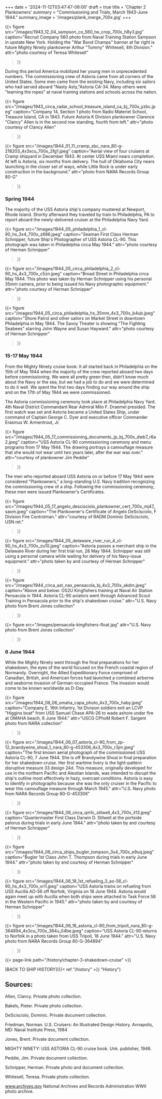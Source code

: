 +++
date = '2024-11-12T03:47:47-06:00'
draft = true
title = 'Chapter 2 Plankowners'
summary = "Commissioning and Trials, March 1943-June 1944."
summary_image = '/images/plank_merge_700x.jpg'
+++

{{< figure src="/images/1943_12_04_sampson_co_560_tw_crop_700x_h8y3.jpg" 
           caption="Recruit Company 560 photo from Naval Training Station Sampson in upstate New York. Holding the \"War Bond Champs\" banner at far right is future Mighty Ninety plankowner Arthur \"Tommy\" Whitesell, 4th Division." 
           attr="photo courtesy of Teresa Whitesell"
>}}

During this period America mobilized her young men in unprecedented numbers. The commissioning crew of Astoria came from all corners of the United States. Some men came from the existing Navy, including six sailors who had served aboard "Nasty Asty,"Astoria CA-34. Many others were "learning the ropes" at naval training stations and schools across the nation.

{{< figure src="/images/1943_circa_radar_school_treasure_island_ca_bj_700x_yzbc.jpeg" 
           caption="Company 14, Section 1 photo from Radio Materiel School, Treasure Island, CA in 1943. Future Astoria K Division plankowner Clarence \"Clancy\" Allen is in the second row standing, fourth from left." 
           attr="photo courtesy of Clancy Allen"
>}}

{{< figure src="/images/1944_01_11_cramp_sbc_nara_80-g-218203_4x3xcu_700x_2fg1.jpeg" 
           caption="Aerial view of four cruisers at Cramp shipyard in December 1943. At center USS Miami nears completion. At left is Astoria, six months from delivery. The hull of Oklahoma City nears launching in the closer set of ways, while Little Rock is under early construction in the background." 
           attr="photo from NARA Records Group 80-G"
>}}

### Spring 1944
The majority of the USS Astoria ship's company mustered at Newport, Rhode Island. Shortly afterward they traveled by train to Philadelphia, PA to report aboard the newly-delivered cruiser at the Philadelphia Navy Yard.

{{< figure src="/images/1944_05_philadelphia_1_cl-90_hs_3x4_700x_z686.jpeg" 
           caption="Seaman First Class Herman Schnipper, future Ship's Photographer of USS Astoria CL-90. This photograph was taken in Philadelphia circa May 1944." 
           attr="photo courtesy of Herman Schnipper"
>}}

{{< figure src="/images/1944_05_circa_philadelphia_2_cl-90_hs_4x3_700x_c5zn.jpeg" 
           caption="Broad Street in Philadelphia circa May 1944. This photo was taken by Herman Schnipper using his personal 35mm camera, prior to being issued his Navy photographic equipment." 
           attr="photo courtesy of Herman Schnipper"
>}}

{{< figure src="/images/1944_05_circa_philadelphia_hs_35mm_4x3_700x_b4ub.jpeg" 
           caption="Shore Patrol and other sailors on Market Street in downtown Philadelphia in May 1944. The Savoy Theater is showing \"The Fighting Seabees\" starring John Wayne and Susan Hayward." 
           attr="photo courtesy of Herman Schnipper"
>}}

### 15-17 May 1944
From the Mighty Ninety cruise book:
It all started back in Philadelphia on the 15th of May 1944 when the majority of the crew reported aboard two days before commissioning. We were all pretty green then, didn’t know much about the Navy or the sea, but we had a job to do and we were determined to do it well. We spent the first two days finding our way around the ship and on the 17th of May 1944 we were commissioned.

The Astoria commissioning ceremony took place at Philadelphia Navy Yard. 4th Naval District Commandant Rear Admiral Milo F. Draemel presided. The first watch was set and Astoria became a United States Ship, under command of Captain George C. Dyer and executive officer Commander Erasmus W. Armentrout, Jr.

{{< figure src="/images/1944_05_17_commissioning_documents_jp_bj_700x_dwb7_r6a2.jpeg" 
           caption="USS Astoria CL-90 commissioning ceremony and menu programs from 17 May 1944. The drawing portrays a camouflage measure that she would not wear until two years later, after the war was over." 
           attr="courtesy of plankowner Jim Peddie"
>}}

The men who reported aboard USS Astoria on or before 17 May 1944 were considered "Plankowners," a long-standing U.S. Navy tradition recognizing the commissioning crew of a ship. Following the commissioning ceremony, these men were issued Plankowner's Certificates.

{{< figure src="/images/1944_05_17_angelo_descisciolo_plankowner_cert_700x_mj47_saom.jpeg" 
           caption="The Plankowner's Certificate of Angelo DeScisciolo, F Division Fire Controlman." 
           attr="courtesy of RADM Dominic DeScisciolo, USN ret."
>}}

{{< figure src="/images/1944_05_delaware_river_run_4_cl-90_hs_4x3_700x_zu10.jpeg" 
           caption="Astoria passes a merchant ship in the Delaware River during her first trial run, 28 May 1944. Schnipper was still using a personal camera while waiting for delivery of his Navy-issue equipment." 
           attr="photo taken by and courtesy of Herman Schnipper"
>}}

{{< figure src="/images/1944_circa_ast_nas_pensacola_bj_4x3_700x_akdm.jpeg" 
           caption="Above and below: OS2U Kingfishers training at Naval Air Station Pensacola in 1944. Astoria CL-90 aviators went through Advanced Scout Training in Pensacola prior to the ship's shakedown cruise." 
           attr="U.S. Navy photo from Brent Jones collection"
>}}

{{< figure src="/images/pensacola-kingfishers-float.jpg" 
           attr="U.S. Navy photo from Brent Jones collection"
>}}

### 6 June 1944
While the Mighty Ninety went through the final preparations for her shakedown, the eyes of the world focused on the French coastal region of Normandy. Overnight, the Allied Expeditionary Force comprised of Canadian, British, and American forces had launched a combined airborne and seaborne invasion of German-occupied France. The invasion would come to be known worldwide as D-Day.

{{< figure src="/images/1944_06_06_omaha_capa_photo_4x3_700x_haby.jpeg" 
           caption="Company E, 16th Infantry, 1st Division soldiers exit an LCVP \"Higgins boat\" from USS Samuel Chase APA-26 to wade ashore under fire at OMAHA beach, 6 June 1944." 
           attr="USCG CPhoM Robert F. Sargent photo from NARA collection"
>}}

{{< figure src="/images/1944_06_07_astoria_cl-90_from_zp-12_brandywine_shoal_1_nara_80-g-453306_4x3_700x_r3jm.jpeg" 
           caption="The first known aerial photograph of the commissioned USS Astoria CL-90, 7 June 1944. She is off Brandywine Shoal in final preparation for her shakedown cruise. Her first wartime livery is the light-pattern disruptive measure 33 design 24d. This measure, originally developed for use in the northern Pacific and Aleutian Islands, was intended to disrupt the ship's outline most effectively in hazy, overcast conditions. Astoria is easy to identify in photographs because she was the only cruiser in the Pacific to wear this camouflage measure through March 1945." 
           attr="U.S. Navy photo from NARA Records Group 80-G-453306"
>}}

{{< figure src="/images/1944_06_circa_qm1c_stilwell_4x3_700x_il13.jpeg" 
           caption="Quartermaster First Class Darwin D. Stilwell at the portside pelorus during trials in early June 1944." 
           attr="photo taken by and courtesy of Herman Schnipper"
>}}

{{< figure src="/images/1944_06_circa_ships_bugler_tompson_3x4_700x_e9uq.jpeg" 
           caption="Bugler 1st Class John T. Thompson during trials in early June 1944." 
           attr="photo taken by and courtesy of Herman Schnipper"
>}}

{{< figure src="/images/1944_06_18_1st_refueling_3_ao-56_cl-90_hs_4x3_700x_vri1.jpeg" 
           caption="USS Astoria trains on refueling from USS Aucilla AO-56 off Norfolk, Virginia on 18 June 1944. Astoria would again meet up with Aucilla when both ships were attached to Task Force 58 in the Western Pacific in 1945." 
           attr="photo taken by and courtesy of Herman Schnipper"
>}}

{{< figure src="/images/1944_06_18_astoria_cl-90_from_tripoli_nara_80-g-364894_4x3cu_700x_384u_04be.jpeg" 
           caption="USS Astoria CL-90 returns to Norfolk in a photo taken from USS Tripoli, 18 June 1944." 
           attr="U.S. Navy photo from NARA Records Group 80-G-364894"
>}}

{{< page-link path="/history/chapter-3-shakedown-cruise" >}}

[BACK TO SHIP HISTORY]({{< ref "/history" >}} "History")

## Sources:

Allen, Clancy.  Private photo collection.

Bakels, Pieter. Private photo collection.

DeScisciolo, Dominic.  Private document collection.

Friedman, Norman.  U.S. Cruisers: An Illustrated Design History.   Annapolis, MD: Naval Institute Press, 1984

Jones, Brent.  Private document collection.

MIGHTY NINETY: USS ASTORIA CL-90 cruise book.  Unk. publisher, 1946.

Peddie, Jim.  Private document collection.

Schnipper, Herman.  Private photo and document collection.

Whitesell, Teresa.  Private photo collection.

www.archives.gov National Archives and Records Administration WWII photo archive.